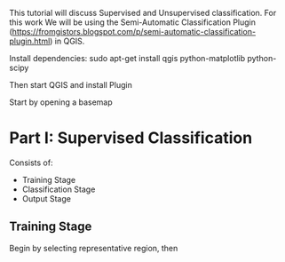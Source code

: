 This tutorial will discuss Supervised and Unsupervised classification.
For this work We will be using the Semi-Automatic Classification Plugin (https://fromgistors.blogspot.com/p/semi-automatic-classification-plugin.html) in QGIS.

Install dependencies:
sudo apt-get install qgis python-matplotlib python-scipy

Then start QGIS and install Plugin



Start by opening a basemap
















# Part I: Supervised Classification
Consists of:
* Training Stage
* Classification Stage
* Output Stage
## Training Stage
Begin by selecting representative region, then 
### 

